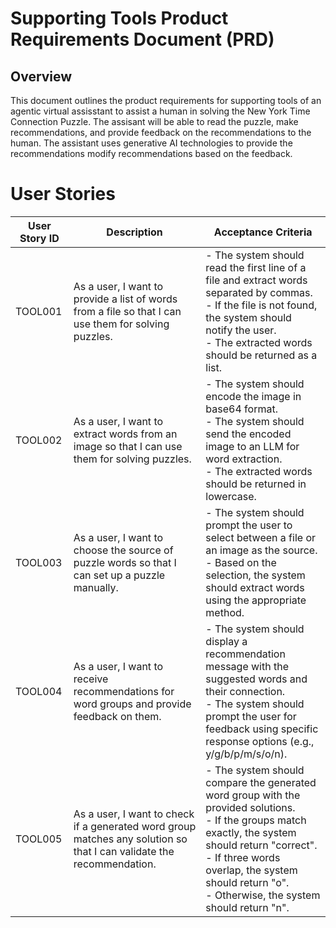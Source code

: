 # Supporting Tools Product Requirements Document (PRD)

## Overview
This document outlines the product requirements for supporting tools of an agentic virtual assisstant to assist a human in solving the New York Time Connection Puzzle.  The assisant will be able to read the puzzle, make recommendations, and provide feedback on the recommendations to the human.  The assistant uses generative AI technologies to provide the recommendations modify recommendations based on the feedback.  


# User Stories

| User Story ID | Description                                                                 | Acceptance Criteria                                                                                                                                                                                                 |
|---------------|-----------------------------------------------------------------------------|---------------------------------------------------------------------------------------------------------------------------------------------------------------------------------------------------------------------|
| TOOL001         | As a user, I want to provide a list of words from a file so that I can use them for solving puzzles.             | - The system should read the first line of a file and extract words separated by commas. <br> - If the file is not found, the system should notify the user. <br> - The extracted words should be returned as a list. |
| TOOL002         | As a user, I want to extract words from an image so that I can use them for solving puzzles.                     | - The system should encode the image in base64 format. <br> - The system should send the encoded image to an LLM for word extraction. <br> - The extracted words should be returned in lowercase.                   |
| TOOL003         | As a user, I want to choose the source of puzzle words so that I can set up a puzzle manually.                   | - The system should prompt the user to select between a file or an image as the source. <br> - Based on the selection, the system should extract words using the appropriate method.                                 |
| TOOL004         | As a user, I want to receive recommendations for word groups and provide feedback on them.                      | - The system should display a recommendation message with the suggested words and their connection. <br> - The system should prompt the user for feedback using specific response options (e.g., y/g/b/p/m/s/o/n). |
| TOOL005         | As a user, I want to check if a generated word group matches any solution so that I can validate the recommendation. | - The system should compare the generated word group with the provided solutions. <br> - If the groups match exactly, the system should return "correct". <br> - If three words overlap, the system should return "o". <br> - Otherwise, the system should return "n". |
